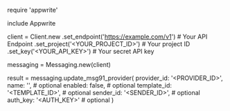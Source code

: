 require 'appwrite'

include Appwrite

client = Client.new
    .set_endpoint('https://example.com/v1') # Your API Endpoint
    .set_project('<YOUR_PROJECT_ID>') # Your project ID
    .set_key('<YOUR_API_KEY>') # Your secret API key

messaging = Messaging.new(client)

result = messaging.update_msg91_provider(
    provider_id: '<PROVIDER_ID>',
    name: '<NAME>', # optional
    enabled: false, # optional
    template_id: '<TEMPLATE_ID>', # optional
    sender_id: '<SENDER_ID>', # optional
    auth_key: '<AUTH_KEY>' # optional
)
